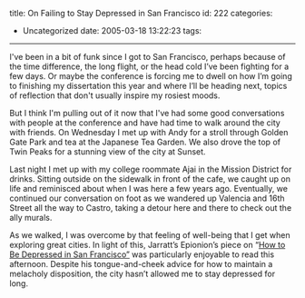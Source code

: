 title: On Failing to Stay Depressed in San Francisco
id: 222
categories:
  - Uncategorized
date: 2005-03-18 13:22:23
tags:
---

I've been in a bit of funk since I got to San Francisco, perhaps because of the time difference, the long flight, or the head cold I’ve been fighting for a few days. Or maybe the conference is forcing me to dwell on how I’m going to finishing my dissertation this year and where I’ll be heading next, topics of reflection that don't usually inspire my rosiest moods.

But I think I'm pulling out of it now that I've had some good conversations with people at the conference and have had time to walk around the city with friends. On Wednesday I met up with Andy for a stroll through Golden Gate Park and tea at the Japanese Tea Garden. We also drove the top of Twin Peaks for a stunning view of the city at Sunset.

Last night I met up with my college roommate Ajai in the Mission District for drinks. Sitting outside on the sidewalk in front of the cafe, we caught up on life and reminisced about when I was here a few years ago. Eventually, we continued our conversation on foot as we wandered up Valencia and 16th Street all the way to Castro, taking a detour here and there to check out the ally murals.

As we walked, I was overcome by that feeling of well-being that I get when exploring great cities. In light of this, Jarratt’s Epionion’s piece on “[How to Be Depressed in San Francisco”](http://www.epinions.com/content_24444898948) was particularly enjoyable to read this afternoon. Despite his tongue-and-cheek advice for how to maintain a melacholy disposition, the city hasn’t allowed me to stay depressed for long.